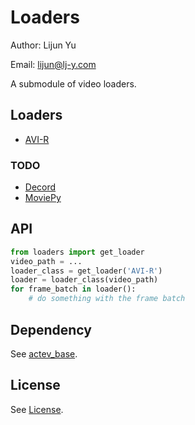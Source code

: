 # Loaders

Author: Lijun Yu

Email: lijun@lj-y.com

A submodule of video loaders.

## Loaders

* [AVI-R](https://pypi.org/project/avi-r/)

### TODO

* [Decord](https://github.com/dmlc/decord)
* [MoviePy](https://pypi.org/project/moviepy/)

## API

```python
from loaders import get_loader
video_path = ...
loader_class = get_loader('AVI-R')
loader = loader_class(video_path)
for frame_batch in loader():
    # do something with the frame batch
```

## Dependency

See [actev_base](https://github.com/CMU-INF-DIVA/actev_base).

## License

See [License](LICENSE).
